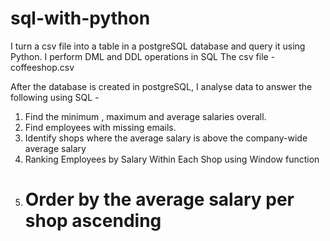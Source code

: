 # sql-with-python

I turn a csv file into a table in a postgreSQL database and query it using Python.
I perform DML and DDL operations in SQL
The csv file - coffeeshop.csv

After the database is created in postgreSQL, I analyse data to answer the following using SQL -
1. Find the minimum , maximum and average salaries overall.
2. Find employees with missing emails.
3. Identify shops where the average salary is above the company-wide average salary
4. Ranking Employees by Salary Within Each Shop using Window function
5. # Order by the average salary per shop ascending
